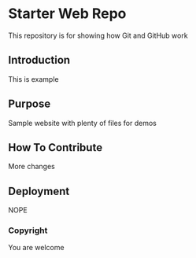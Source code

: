 # Starter Web Repo

This repository is for showing how Git and GitHub work

## Introduction 
This is example

## Purpose

Sample website with plenty of files for demos

## How To Contribute
More changes

## Deployment
NOPE

### Copyright
You are welcome


